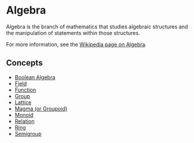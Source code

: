 # Algebra

Algebra is the branch of mathematics that studies algebraic structures and the manipulation of statements within those structures.

For more information, see the [Wikipedia page on Algebra](https://en.wikipedia.org/wiki/Algebra).

## Concepts

- [Boolean Algebra](./boolean_algebra.md)
- [Field](./field.md)
- [Function](./function.md)
- [Group](./group.md)
- [Lattice](./lattice.md)
- [Magma (or Groupoid)](./magma.md)
- [Monoid](./monoid.md)
- [Relation](./relation.md)
- [Ring](./ring.md)
- [Semigroup](./semigroup.md)
